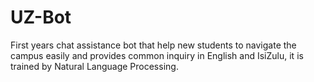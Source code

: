 # UZ-Bot
First years chat assistance bot  that help new students to navigate the campus easily and provides common inquiry in English and IsiZulu, it is trained by Natural Language Processing.
